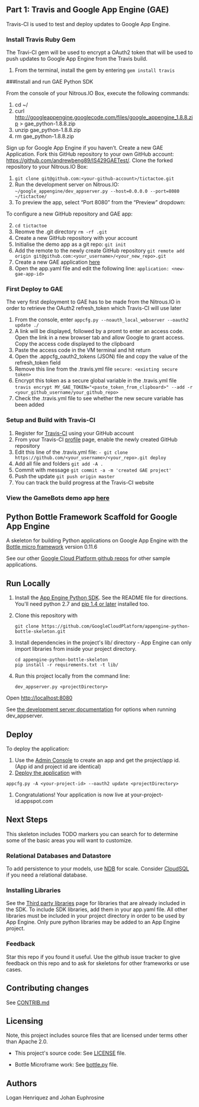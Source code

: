 ## Part 1: Travis and Google App Engine (GAE)

Travis-CI is used to test and deploy updates to Google App Engine.

### Install Travis Ruby Gem

The Travi-CI gem will be used to encrypt a OAuth2 token that will be used to push updates to Google App Engine from the Travis build.

1. From the terminal, install the gem by entering `gem install travis`

###Install and run GAE Python SDK

From the console of your Nitrous.IO Box, execute the following commands:

1. cd ~/
2. curl http://googleappengine.googlecode.com/files/google_appengine_1.8.8.zip > gae_python-1.8.8.zip
3. unzip gae_python-1.8.8.zip
4. rm gae_python-1.8.8.zip

Sign up for Google App Engine if you haven’t. Create a new GAE Application. Fork this GitHub repository to your own GitHub account: https://github.com/andrewbeng89/IS429GAETest/. Clone the forked repository to your Nitrous.IO Box:

1. `git clone git@github.com:<your-github-account>/tictactoe.git`
2. Run the development server on Nitrous.IO: `~/google_appengine/dev_appserver.py --host=0.0.0.0 --port=8080 ~/tictactoe/`
3. To preview the app, select “Port 8080” from the “Preview” dropdown:

To configure a new GitHub repository and GAE app:

2. `cd tictactoe`
3. Reomve the .git directory `rm -rf .git`
4. Create a new GitHub repository with your account
5. Initialise the demo app as a git repo: `git init`
6. Add the remote to the newly create GitHub repository `git remote add origin git@github.com:<your_username>/<your_new_repo>.git`
7. Create a new GAE application [here](https://appengine.google.com/)
8. Open the app.yaml file and edit the following line: `application: <new-gae-app-id>`


### First Deploy to GAE

The very first deployment to GAE has to be made from the Nitrous.IO in order to retrieve the OAuth2 refresh_token which Travis-CI will use later

1. From the console, enter `appcfg.py --noauth_local_webserver --oauth2 update ./`
2. A link will be displayed, followed by a promt to enter an access code. Open the link in a new browser tab and allow Google to grant access. Copy the access code displayed to the clipboard
3. Paste the access code in the VM terminal and hit return
4. Open the .appcfg_oauth2_tokens (JSON) file and copy the value of the refresh_token field
5. Remove this line from the .travis.yml file `secure: <existing secure token>`
6. Encrypt this token as a secure global variable in the .travis.yml file `travis encrypt MY_GAE_TOKEN="<paste_token_from_clipboard>" --add -r <your_github_username/your_github_repo>`
7. Check the .travis.yml file to see whether the new secure variable has been added


### Setup and Build with Travis-CI

1. Register for [Travis-CI](https://travis-ci.org) using your GitHub account
2. From your Travis-CI [profile](https://travis-ci.org/profile) page, enable the newly created GitHub repository
3. Edit this line of the .travis.yml file: `- git clone https://github.com/<your_username>/<your_repo>.git deploy`
4. Add all file and folders `git add -A .`
5. Commit with message `git commit -a -m 'created GAE project'`
6. Push the update `git push origin master`
7. You can track the build progress at the Travis-CI website


### View the GameBots demo app [here](http://gamebots-python.appspo.com)

## Python Bottle Framework Scaffold for Google App Engine

A skeleton for building Python applications on Google App Engine with the
[Bottle micro framework](http://bottlepy.org) version 0.11.6

See our other [Google Cloud Platform github
repos](https://github.com/GoogleCloudPlatform) for other sample applications.

## Run Locally
1. Install the [App Engine Python SDK](https://developers.google.com/appengine/downloads).
See the README file for directions. You'll need python 2.7 and [pip 1.4 or later](http://www.pip-installer.org/en/latest/installing.html) installed too.

2. Clone this repository with

   ```
   git clone https://github.com/GoogleCloudPlatform/appengine-python-bottle-skeleton.git
   ```
3. Install dependencies in the project's lib/ directory - App Engine
   can only import libraries from inside your project directory.

   ```
   cd appengine-python-bottle-skeleton
   pip install -r requirements.txt -t lib/
   ```
4. Run this project locally from the command line:

   ```
   dev_appserver.py <projectDirectory>
   ```

Open [http://localhost:8080](http://localhost:8080)

See [the development server documentation](https://developers.google.com/appengine/docs/python/tools/devserver)
for options when running dev_appserver.

## Deploy
To deploy the application:

1. Use the [Admin Console](https://appengine.google.com) to create an app and
   get the project/app id. (App id and project id are identical)
1. [Deploy the
   application](https://developers.google.com/appengine/docs/python/tools/uploadinganapp) with

```
appcfg.py -A <your-project-id> --oauth2 update <projectDirectory>
```
1. Congratulations! Your application is now live at your-project-id.appspot.com

## Next Steps
This skeleton includes TODO markers you can search for to determine some of the
basic areas you will want to customize.

### Relational Databases and Datastore
To add persistence to your models, use
[NDB](https://developers.google.com/appengine/docs/python/ndb/) for
scale.  Consider
[CloudSQL](https://developers.google.com/appengine/docs/python/cloud-sql) if you need a
relational database.

### Installing Libraries
See the [Third party
libraries](https://developers.google.com/appengine/docs/python/tools/libraries27)
page for libraries that are already included in the SDK.  To include SDK
libraries, add them in your app.yaml file. All other libraries must be included
in your project directory in order to be used by App Engine.  Only pure python
libraries may be added to an App Engine project.


### Feedback
Star this repo if you found it useful. Use the github issue tracker to give
feedback on this repo and to ask for skeletons for other frameworks or use cases.

## Contributing changes
See [CONTRIB.md](CONTRIB.md)

## Licensing
Note, this project includes source files that are licensed under terms
other than Apache 2.0.

* This project's source code: See [LICENSE](LICENSE) file.

* Bottle Microframe work: See [bottle.py](bottle.py) file.

## Authors
Logan Henriquez and Johan Euphrosine
